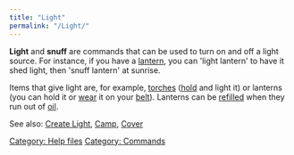 ```yaml
---
title: "Light"
permalink: "/Light/"
---
```


**Light** and **snuff** are commands that can be used to turn on and off
a light source. For instance, if you have a
[lantern](lantern "wikilink"), you can 'light lantern' to have it shed
light, then 'snuff lantern' at sunrise.

Items that give light are, for example, [torches](torch "wikilink")
([hold](hold "wikilink") and light it) or lanterns (you can hold it or
[wear](wear "wikilink") it on your [belt](belt "wikilink")). Lanterns
can be [refilled](fill "wikilink") when they run out of
[oil](oil "wikilink").

See also: [Create Light](Create_Light "wikilink"),
[Camp](Camp "wikilink"), [Cover](Cover "wikilink")

[Category: Help files](Category:_Help_files "wikilink") [Category:
Commands](Category:_Commands "wikilink")
